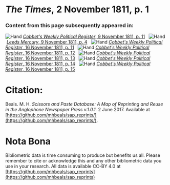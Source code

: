 # *The Times*, 2 November 1811, p. 1  
  
### Content from this page subsequently appeared in:  
![Hand](http://scissorsandpaste.net/wp-content/uploads/2017/06/smallhandpointer.png) [*Cobbet's Weekly Political Register*, 9 November 1811, p. 11](https://mhbeals.github.io/sap_html/Cobbet's-Weekly-Political-Register/Cobbet's-Weekly-Political-Register-9-November-1811-p-11)  
![Hand](http://scissorsandpaste.net/wp-content/uploads/2017/06/smallhandpointer.png) [*Leeds Mercury*, 9 November 1811, p. 4](https://mhbeals.github.io/sap_html/Leeds-Mercury/Leeds-Mercury-9-November-1811-p-4)  
![Hand](http://scissorsandpaste.net/wp-content/uploads/2017/06/smallhandpointer.png) [*Cobbet's Weekly Political Register*, 16 November 1811, p. 11](https://mhbeals.github.io/sap_html/Cobbet's-Weekly-Political-Register/Cobbet's-Weekly-Political-Register-16-November-1811-p-11)  
![Hand](http://scissorsandpaste.net/wp-content/uploads/2017/06/smallhandpointer.png) [*Cobbet's Weekly Political Register*, 16 November 1811, p. 12](https://mhbeals.github.io/sap_html/Cobbet's-Weekly-Political-Register/Cobbet's-Weekly-Political-Register-16-November-1811-p-12)  
![Hand](http://scissorsandpaste.net/wp-content/uploads/2017/06/smallhandpointer.png) [*Cobbet's Weekly Political Register*, 16 November 1811, p. 13](https://mhbeals.github.io/sap_html/Cobbet's-Weekly-Political-Register/Cobbet's-Weekly-Political-Register-16-November-1811-p-13)  
![Hand](http://scissorsandpaste.net/wp-content/uploads/2017/06/smallhandpointer.png) [*Cobbet's Weekly Political Register*, 16 November 1811, p. 14](https://mhbeals.github.io/sap_html/Cobbet's-Weekly-Political-Register/Cobbet's-Weekly-Political-Register-16-November-1811-p-14)  
![Hand](http://scissorsandpaste.net/wp-content/uploads/2017/06/smallhandpointer.png) [*Cobbet's Weekly Political Register*, 16 November 1811, p. 15](https://mhbeals.github.io/sap_html/Cobbet's-Weekly-Political-Register/Cobbet's-Weekly-Political-Register-16-November-1811-p-15)  


# Citation: 

Beals. M. H. *Scissors and Paste Database: A Map of Reprinting and Reuse in the Anglophone Newspaper Press v.1.0.1.* 2 June 2017. Available at [https://github.com/mhbeals/sap_reprints/](https://github.com/mhbeals/sap_reprints/). 

# Nota Bona

Bibliometric data is time consuming to produce but benefits us all. Please remember to cite or acknowledge this and any other bibliometric data you use in your research. All data is available CC-BY 4.0 at [https://github.com/mhbeals/sap_reprints](https://github.com/mhbeals/sap_reprints)